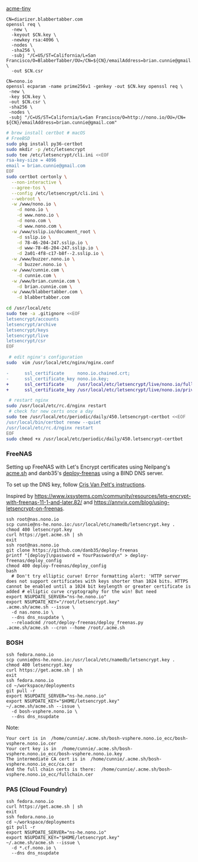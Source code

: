 [acme-tiny](https://github.com/diafygi/acme-tiny)

```
CN=diarizer.blabbertabber.com
openssl req \
  -new \
  -keyout $CN.key \
  -newkey rsa:4096 \
  -nodes \
  -sha256 \
  -subj "/C=US/ST=California/L=San Francisco/O=BlabberTabber/OU=/CN=${CN}/emailAddress=brian.cunnie@gmail.com/SubjectAltName=DNS.1=home.nono.io" \
  -out $CN.csr
```

```
CN=nono.io
openssl ecparam -name prime256v1 -genkey -out $CN.key openssl req \
 -new \
 -key $CN.key \
 -out $CN.csr \
 -sha256 \
 -nodes \
 -subj "/C=US/ST=California/L=San Francisco/O=http://nono.io/OU=/CN= ${CN}/emailAddress=brian.cunnie@gmail.com"
```

```bash
# brew install certbot # macOS
# FreeBSD
sudo pkg install py36-certbot
sudo mkdir -p /etc/letsencrypt
sudo tee /etc/letsencrypt/cli.ini <<EOF
rsa-key-size = 4096
email = brian.cunnie@gmail.com
EOF
sudo certbot certonly \
  --non-interactive \
  --agree-tos \
  --config /etc/letsencrypt/cli.ini \
  --webroot \
  -w /www/nono.io \
    -d nono.io \
    -d www.nono.io \
    -d nono.com \
    -d www.nono.com \
  -w /www/sslip.io/document_root \
    -d sslip.io \
    -d 78-46-204-247.sslip.io \
    -d www-78-46-204-247.sslip.io \
    -d 2a01-4f8-c17-b8f--2.sslip.io \
  -w /www/buzzer.nono.io \
    -d buzzer.nono.io \
  -w /www/cunnie.com \
    -d cunnie.com \
  -w /www/brian.cunnie.com \
    -d brian.cunnie.com \
  -w /www/blabbertabber.com \
    -d blabbertabber.com

cd /usr/local/etc
sudo tee -a .gitignore <<EOF
letsencrypt/accounts
letsencrypt/archive
letsencrypt/keys
letsencrypt/live
letsencrypt/csr
EOF
```

```bash
 # edit nginx's configuration
sudo  vim /usr/local/etc/nginx/nginx.conf
```

```diff
-      ssl_certificate     nono.io.chained.crt;
-      ssl_certificate_key nono.io.key;
+      ssl_certificate     /usr/local/etc/letsencrypt/live/nono.io/fullchain.pem;
+      ssl_certificate_key /usr/local/etc/letsencrypt/live/nono.io/privkey.pem;
```

```bash
 # restart nginx
sudo /usr/local/etc/rc.d/nginx restart
 # check for new certs once a day
sudo tee /usr/local/etc/periodic/daily/450.letsencrypt-certbot <<EOF
/usr/local/bin/certbot renew --quiet
/usr/local/etc/rc.d/nginx restart
EOF
sudo chmod +x /usr/local/etc/periodic/daily/450.letsencrypt-certbot
```

### FreeNAS

Setting up FreeNAS with Let's Encrypt certificates using Neilpang's
[acme.sh](https://github.com/Neilpang/acme.sh) and danb35's
[deploy-freenas](https://github.com/danb35/deploy-freenas) using a BIND DNS
server.

To set up the DNS key, follow [Cris Van Pelt's
instructions](https://melkfl.es/article/2017/05/acme-bind/).

Inspired by
<https://www.ixsystems.com/community/resources/lets-encrypt-with-freenas-11-1-and-later.82/>
and <https://annvix.com/blog/using-letsencrypt-on-freenas>.

```
ssh root@nas.nono.io
scp cunnie@ns-he.nono.io:/usr/local/etc/namedb/letsencrypt.key .
chmod 400 letsencrypt.key
curl https://get.acme.sh | sh
exit
ssh root@nas.nono.io
git clone https://github.com/danb35/deploy-freenas
printf "[deploy]\npassword = YourPassword\n" > deploy-freenas/deploy_config
chmod 400 deploy-freenas/deploy_config
bash
  # Don't try elliptic curve! Error formatting alert: 'HTTP server does not support certificates with keys shorter than 1024 bits. HTTPS cannot be enabled until a 1024 bit keylength or greater certificate is added # elliptic curve cryptography for the win! But need
export NSUPDATE_SERVER="ns-he.nono.io"
export NSUPDATE_KEY="/root/letsencrypt.key"
.acme.sh/acme.sh --issue \
  -d nas.nono.io \
  --dns dns_nsupdate \
  --reloadcmd /root/deploy-freenas/deploy_freenas.py
.acme.sh/acme.sh --cron --home /root/.acme.sh
```

### BOSH

```
ssh fedora.nono.io
scp cunnie@ns-he.nono.io:/usr/local/etc/namedb/letsencrypt.key .
chmod 400 letsencrypt.key
curl https://get.acme.sh | sh
exit
ssh fedora.nono.io
cd ~/workspace/deployments
git pull -r
export NSUPDATE_SERVER="ns-he.nono.io"
export NSUPDATE_KEY="$HOME/letsencrypt.key"
~/.acme.sh/acme.sh --issue \
  -d bosh-vsphere.nono.io \
  --dns dns_nsupdate
```
Note:
```
Your cert is in  /home/cunnie/.acme.sh/bosh-vsphere.nono.io_ecc/bosh-vsphere.nono.io.cer
Your cert key is in  /home/cunnie/.acme.sh/bosh-vsphere.nono.io_ecc/bosh-vsphere.nono.io.key
The intermediate CA cert is in  /home/cunnie/.acme.sh/bosh-vsphere.nono.io_ecc/ca.cer
And the full chain certs is there:  /home/cunnie/.acme.sh/bosh-vsphere.nono.io_ecc/fullchain.cer
```

### PAS (Cloud Foundry)

```
ssh fedora.nono.io
curl https://get.acme.sh | sh
exit
ssh fedora.nono.io
cd ~/workspace/deployments
git pull -r
export NSUPDATE_SERVER="ns-he.nono.io"
export NSUPDATE_KEY="$HOME/letsencrypt.key"
~/.acme.sh/acme.sh --issue \
  -d *.cf.nono.io \
  --dns dns_nsupdate
```
